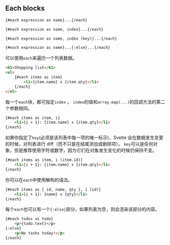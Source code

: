 ## Each blocks

```html
{#each expression as name}...{/each}
```
```html
{#each expression as name, index}...{/each}
```
```html
{#each expression as name, index (key)}...{/each}
```
```html
{#each expression as name}...{:else}...{/each}
```

可以使用`each`来遍历一个列表数据。

```html
<h1>Shopping list</h1>
<ul>
	{#each items as item}
		<li>{item.name} x {item.qty}</li>
	{/each}
</ul>
```

每一个`each`块，都可指定`index` 。 `index`的值和`array.map(...)`的回调方法的第二个参数相同。

```html
{#each items as item, i}
	<li>{i + 1}: {item.name} x {item.qty}</li>
{/each}
```
如果你指定了`key`(必须是该列表中每一项的唯一标示)，Svelte 会在数据发生变更的时候，对列表进行 diff（而不只是在结尾添加或删除项）。
`key`可以是任何对象，但是推荐使用字符或数字，因为它们在对象发生变化的时候仍保持不变。

```html
{#each items as item, i (item.id)}
	<li>{i + 1}: {item.name} x {item.qty}</li>
{/each}
```

你可以在`each`中使用解构的语法。
```html
{#each items as { id, name, qty }, i (id)}
	<li>{i + 1}: {name} x {qty}</li>
{/each}
```

每个`each`也可以有一个`{:else}`部分，如果列表为空，则会渲染该部分的内容。

```html
{#each todos as todo}
	<p>{todo.text}</p>
{:else}
	<p>No tasks today!</p>
{/each}
```

